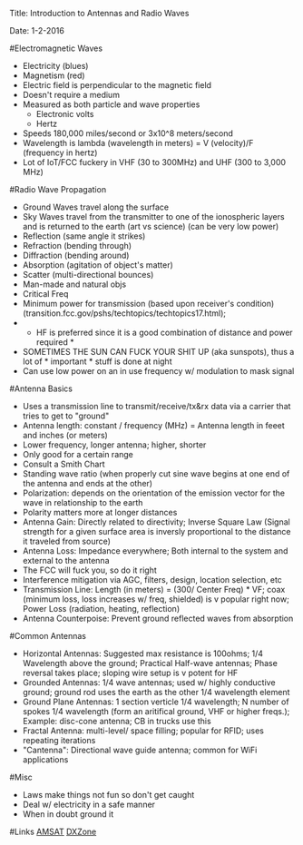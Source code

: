 Title: Introduction to Antennas and Radio Waves

Date: 1-2-2016

#Electromagnetic Waves
- Electricity (blues)
- Magnetism (red)
- Electric field is perpendicular to the magnetic field
- Doesn't require a medium
- Measured as both particle and wave properties
	- Electronic volts
	- Hertz
- Speeds 180,000 miles/second or 3x10^8 meters/second
- Wavelength is lambda (wavelength in meters) = V (velocity)/F (frequency in hertz)
- Lot of IoT/FCC fuckery in VHF (30 to 300MHz) and UHF (300 to 3,000 MHz)

#Radio Wave Propagation
- Ground Waves travel along the surface
- Sky Waves travel from the transmitter to one of the ionospheric layers and is returned to the earth (art vs science) (can be very low power)
- Reflection (same angle it strikes)
- Refraction (bending through)
- Diffraction (bending around)
- Absorption (agitation of object's matter)
- Scatter (multi-directional bounces)
- Man-made and natural objs
- Critical Freq
- Minimum power for transmission (based upon receiver's condition) (transition.fcc.gov/pshs/techtopics/techtopics17.html);
- * HF is preferred since it is a good combination of distance and power required *
- SOMETIMES THE SUN CAN FUCK YOUR SHIT UP (aka sunspots), thus a lot of * important * stuff is done at night
- Can use low power on an in use frequency w/ modulation to mask signal

#Antenna Basics
- Uses a transmission line to transmit/receive/tx&rx data via a carrier that tries to get to "ground"
- Antenna length: constant / frequency (MHz) = Antenna length in feeet and inches (or meters)
- Lower frequency, longer antenna; higher, shorter
- Only good for a certain range
- Consult a Smith Chart
- Standing wave ratio (when properly cut sine wave begins at one end of the antenna and ends at the other)
- Polarization: depends on the orientation of the emission vector for the wave in relationship to the earth
- Polarity matters more at longer distances
- Antenna Gain: Directly related to directivity; Inverse Square Law (Signal strength for a given surface area is inversly proportional to the distance it traveled from source)
- Antenna Loss: Impedance everywhere; Both internal to the system and external to the antenna
- The FCC will fuck you, so do it right
- Interference mitigation via AGC, filters, design, location selection, etc
- Transmission Line: Length (in meters) = (300/ Center Freq) * VF; coax (minimum loss, loss increases w/ freq, shielded) is v popular right now; Power Loss (radiation, heating, reflection)
- Antenna Counterpoise: Prevent ground reflected waves from absorption

#Common Antennas
- Horizontal Antennas: Suggested max resistance is 100ohms; 1/4 Wavelength above the ground; Practical Half-wave antennas; Phase reversal takes place; sloping wire setup is v potent for HF
- Grounded Antennas: 1/4 wave antennas; used w/ highly conductive ground; ground rod uses the earth as the other 1/4 wavelength element
- Ground Plane Antennas: 1 section verticle 1/4 wavelength; N number of spokes 1/4 wavelength (form an aritifical ground, VHF or higher freqs.); Example: disc-cone antenna; CB in trucks use this
- Fractal Antenna: multi-level/ space filling; popular for RFID; uses repeating iterations
- "Cantenna": Directional wave guide antenna; common for WiFi applications

#Misc
- Laws make things not fun so don't get caught
- Deal w/ electricity in a safe manner
- When in doubt ground it

#Links
[AMSAT](http://www.amsat.org/)
[DXZone](http://www.dxzone.com/)


